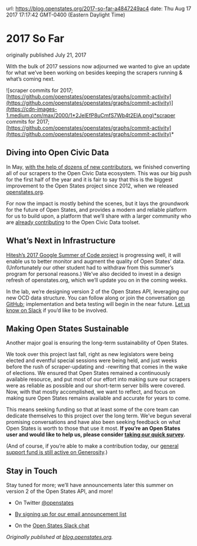 url: https://blog.openstates.org/2017-so-far-a4847249ac4
date: Thu Aug 17 2017 17:17:42 GMT-0400 (Eastern Daylight Time)


# 2017 So Far

originally published July 21, 2017

With the bulk of 2017 sessions now adjourned we wanted to give an update for what we’ve been working on besides keeping the scrapers running & what’s coming next.

![scraper commits for 2017; [https://github.com/openstates/openstates/graphs/commit-activity](https://github.com/openstates/openstates/graphs/commit-activity)](https://cdn-images-1.medium.com/max/2000/1*2JelEfP8uCmfS7Wb4t2EIA.png)*scraper commits for 2017; [https://github.com/openstates/openstates/graphs/commit-activity](https://github.com/openstates/openstates/graphs/commit-activity)*

## Diving into Open Civic Data

In May, [with the help of dozens of new contributors](https://github.com/openstates/openstates/issues/1442), we finished converting all of our scrapers to the Open Civic Data ecosystem. This was our big push for the first half of the year and it is fair to say that this is the biggest improvement to the Open States project since 2012, when we released [openstates.org](https://openstates.org/).

For now the impact is mostly behind the scenes, but it lays the groundwork for the future of Open States, and provides a modern and reliable platform for us to build upon, a platform that we’ll share with a larger community who are [already contributing](https://github.com/opencivicdata) to the Open Civic Data toolset.

## What’s Next in Infrastructure

[Hitesh’s 2017 Google Summer of Code project](https://blog.openstates.org/post/gsoc-2017-hitesh-one-month/) is progressing well, it will enable us to better monitor and augment the quality of Open States’ data. (Unfortunately our other student had to withdraw from this summer’s program for personal reasons.) We’ve also decided to invest in a design refresh of openstates.org, which we’ll update you on in the coming weeks.

In the lab, we’re designing version 2 of the Open States API, leveraging our new OCD data structure. You can follow along or join the conversation [on GitHub](https://github.com/openstates/meta/projects/1); implementation and beta testing will begin in the near future. [Let us know on Slack](https://openstates-slack.herokuapp.com/) if you’d like to be involved.

## Making Open States Sustainable

Another major goal is ensuring the long-term sustainability of Open States.

We took over this project last fall, right as new legislators were being elected and eventful special sessions were being held, and just weeks before the rush of scraper-updating and -rewriting that comes in the wake of elections. We ensured that Open States remained a continuously available resource, and put most of our effort into making sure our scrapers were as reliable as possible and our short-term server bills were covered. Now, with that mostly accomplished, we want to reflect, and focus on making sure Open States remains available and accurate for years to come.

This means seeking funding so that at least some of the core team can dedicate themselves to this project over the long term. We’ve begun several promising conversations and have also been seeking feedback on what Open States is worth to those that use it most. **If you’re an Open States user and would like to help us, please consider [taking our quick survey](https://docs.google.com/forms/d/1mDxdPODMPeo01bfs35ovGZ0-9lHk0dCHuIdosb_8JAM/viewform).**

(And of course, if you’re able to make a contribution today, our [general support fund is still active on Generosity](https://www.generosity.com/fundraising/open-states-general-support-fund).)

## Stay in Touch

Stay tuned for more; we’ll have announcements later this summer on version 2 of the Open States API, and more!

* On Twitter [@openstates](https://twitter.com/openstates)

* [By signing up for our email announcement list](http://eepurl.com/csjDef)

* On the [Open States Slack chat](https://openstates-slack.herokuapp.com/)

*Originally published at [blog.openstates.org](https://blog.openstates.org/post/2017-so-far/).*
